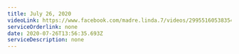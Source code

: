 ```yaml
---
title: July 26, 2020
videoLink: https://www.facebook.com/madre.linda.7/videos/2995516053835462
serviceOrderlink: none
date: 2020-07-26T13:56:35.693Z
serviceDescription: none
---
```

